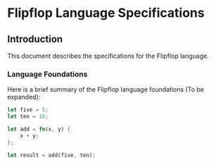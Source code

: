# Flipflop Language Specifications

## Introduction

This document describes the specifications for the Flipflop language.

### Language Foundations

Here is a brief summary of the Flipflop language foundations (To be expanded):

```rs
let five = 5;
let ten = 10;

let add = fn(x, y) {
    x + y;
};

let result = add(five, ten);
```
